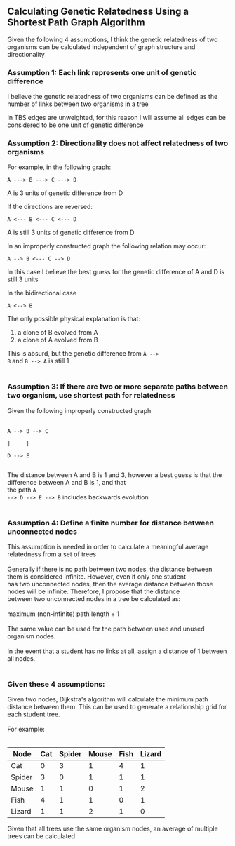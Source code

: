 ## Calculating Genetic Relatedness Using a Shortest Path Graph Algorithm ##

Given the following 4 assumptions, I think the genetic relatedness of two organisms can be calculated independent of graph structure and directionality

### Assumption 1: Each link represents one unit of genetic difference ###

I believe the genetic relatedness of two organisms can be defined as the number of links between two organisms in a tree

In TBS edges are unweighted, for this reason I will assume all edges can be considered to be one unit of genetic difference

### Assumption 2: Directionality does not affect relatedness of two organisms ###

For example, in the following graph:

```
A ---> B ---> C ---> D
```

A is 3 units of genetic difference from D

If the directions are reversed:

```
A <--- B <--- C <--- D
```

A is still 3 units of genetic difference from D

In an improperly constructed graph the following relation may occur:

```
A --> B <--- C --> D
```

In this case I believe the best guess for the genetic difference of A and D is still 3 units

In the bidirectional case

```
A <--> B
```

The only possible physical explanation is that:

1. a clone of B evolved from A<br>
2. a clone of A evolved from B<br>

This is absurd, but the genetic difference from <code>A --&gt; B</code> and <code>B --&gt; A</code> is still 1<br>
<br>
<h3>Assumption 3: If there are two or more separate paths between two organism, use shortest path for relatedness</h3>

Given the following improperly constructed graph<br>
<br>
<pre><code>A --&gt; B --&gt; C<br>
|     |<br>
D --&gt; E<br>
</code></pre>

The distance between A and B is 1 and 3, however a best guess is that the difference between A and B is 1, and that<br>
the path <code>A --&gt; D --&gt; E --&gt; B</code> includes backwards evolution<br>
<br>
<h3>Assumption 4: Define a finite number for distance between unconnected nodes</h3>

This assumption is needed in order to calculate a meaningful average relatedness from a set of trees<br>
<br>
Generally if there is no path between two nodes, the distance between them is considered infinite. However, even if only one student<br>
has two unconnected nodes, then the average distance between those nodes will be infinite.  Therefore, I propose that the distance<br>
between two unconnected nodes in a tree be calculated as:<br>
<br>
maximum (non-infinite) path length + 1<br>
<br>
The same value can be used for the path between used and unused organism nodes.<br>
<br>
In the event that a student has no links at all, assign a distance of 1 between all nodes.<br>
<br>
<h3>Given these 4 assumptions:</h3>

Given two nodes, Dijkstra's algorithm will calculate the minimum path distance between them.  This can be used to generate a relationship grid for each student tree.<br>
<br>
For example:<br>
<br>
<table><thead><th>Node</th><th>Cat</th><th>Spider</th><th>Mouse</th><th>Fish</th><th>Lizard</th></thead><tbody>
<tr><td>Cat </td><td>0  </td><td>3     </td><td>1    </td><td>4   </td><td>1     </td></tr>
<tr><td>Spider</td><td>3  </td><td>0     </td><td>1    </td><td>1   </td><td>1     </td></tr>
<tr><td>Mouse</td><td>1  </td><td>1     </td><td>0    </td><td>1   </td><td>2     </td></tr>
<tr><td>Fish</td><td>4  </td><td>1     </td><td>1    </td><td>0   </td><td>1     </td></tr>
<tr><td>Lizard</td><td>1  </td><td>1     </td><td>2    </td><td>1   </td><td>0     </td></tr></tbody></table>

Given that all trees use the same organism nodes, an average of multiple trees can be calculated